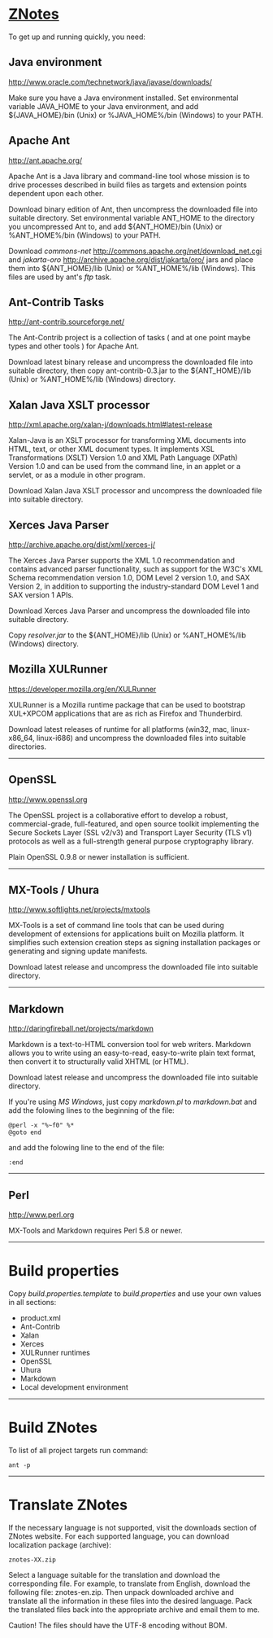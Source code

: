 [ZNotes](http://znotes.net/)
==================================

To get up and running quickly, you need:

Java environment
----------------
<http://www.oracle.com/technetwork/java/javase/downloads/>

Make sure you have a Java environment installed. Set environmental variable JAVA\_HOME to your Java environment, and add ${JAVA\_HOME}/bin (Unix) or %JAVA\_HOME%/bin (Windows) to your PATH.

Apache Ant
----------
<http://ant.apache.org/>

Apache Ant is a Java library and command-line tool whose mission is to drive processes described in build files as targets and extension points dependent upon each other.

Download binary edition of Ant, then uncompress the downloaded file into
suitable directory. Set environmental variable ANT\_HOME to the directory
you uncompressed Ant to, and add ${ANT\_HOME}/bin (Unix) or
%ANT\_HOME%/bin (Windows) to your PATH.

Download *commons-net* <http://commons.apache.org/net/download_net.cgi> and *jakarta-oro* <http://archive.apache.org/dist/jakarta/oro/> jars and place them into ${ANT\_HOME}/lib (Unix) or %ANT\_HOME%/lib (Windows). This files are used by ant's *ftp* task.

Ant-Contrib Tasks
-----------------
<http://ant-contrib.sourceforge.net/>

The Ant-Contrib project is a collection of tasks ( and at one point maybe types and other tools ) for Apache Ant.

Download latest binary release and uncompress the downloaded file into suitable directory, then copy ant-contrib-0.3.jar to the ${ANT\_HOME}/lib (Unix) or %ANT\_HOME%/lib (Windows) directory.

Xalan Java XSLT processor
-------------------------
<http://xml.apache.org/xalan-j/downloads.html#latest-release>

Xalan-Java is an XSLT processor for transforming XML documents into HTML, text, or other XML document types. It implements XSL Transformations (XSLT) Version 1.0 and XML Path Language (XPath) Version 1.0 and can be used from the command line, in an applet or a servlet, or as a module in other program.

Download Xalan Java XSLT processor and uncompress the downloaded file into suitable directory.

Xerces Java Parser
------------------
<http://archive.apache.org/dist/xml/xerces-j/>

The Xerces Java Parser supports the XML 1.0 recommendation and contains advanced parser functionality, such as support for the W3C's XML Schema recommendation version 1.0, DOM Level 2 version 1.0, and SAX Version 2, in addition to supporting the industry-standard DOM Level 1 and SAX version 1 APIs.

Download Xerces Java Parser and uncompress the downloaded file into suitable directory.

Copy *resolver.jar* to the ${ANT\_HOME}/lib (Unix) or %ANT\_HOME%/lib (Windows) directory.

Mozilla XULRunner
-----------------
<https://developer.mozilla.org/en/XULRunner>

XULRunner is a Mozilla runtime package that can be used to bootstrap XUL+XPCOM applications that are as rich as Firefox and Thunderbird.

Download latest releases of runtime for all platforms (win32, mac, linux-x86_64, linux-i686) and uncompress the downloaded files into suitable directories.

* * *

OpenSSL
-------
<http://www.openssl.org>

The OpenSSL project is a collaborative effort to develop a robust, commercial-grade, full-featured, and open source toolkit implementing the Secure Sockets Layer (SSL v2/v3) and Transport Layer Security (TLS v1) protocols as well as a full-strength general purpose cryptography library.

Plain OpenSSL 0.9.8 or newer installation is sufficient.

* * *

MX-Tools / Uhura
----------------
<http://www.softlights.net/projects/mxtools>

MX-Tools is a set of command line tools that can be used during development of extensions for applications built on Mozilla platform. It simplifies such extension creation steps as signing installation packages or generating and signing update manifests.

Download latest release and uncompress the downloaded file into suitable directory.

* * *

Markdown
----------------
<http://daringfireball.net/projects/markdown>

Markdown is a text-to-HTML conversion tool for web writers. Markdown allows you to write using an easy-to-read, easy-to-write plain text format, then convert it to structurally valid XHTML (or HTML).

Download latest release and uncompress the downloaded file into suitable directory.

If you're using *MS Windows*, just copy *markdown.pl* to *markdown.bat* and add the folowing lines to the beginning of the file:

    @perl -x "%~f0" %*
    @goto end

and add the folowing line to the end of the file:

    :end

* * *

Perl
----
<http://www.perl.org>

MX-Tools and Markdown requires Perl 5.8 or newer.

* * *

Build properties
================

Copy *build.properties.template* to *build.properties* and use your own values in all sections:

* product.xml
* Ant-Contrib
* Xalan
* Xerces
* XULRunner runtimes
* OpenSSL
* Uhura
* Markdown
* Local development environment

* * *

Build ZNotes
============

To list of all project targets run command:

    ant -p

* * *

Translate ZNotes
================

If the necessary language is not supported, visit the downloads section of ZNotes website. For each supported language, you can download localization package (archive):

    znotes-XX.zip

Select a language suitable for the translation and download the corresponding file. For example, to translate from English, download the following file: znotes-en.zip. Then unpack downloaded archive and translate all the information in these files into the desired language. Pack the translated files back into the appropriate archive and email them to me.

Caution! The files should have the UTF-8 encoding without BOM.
